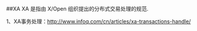 ##XA
XA 是指由 X/Open 组织提出的分布式交易处理的规范.

1、XA事务处理：http://www.infoq.com/cn/articles/xa-transactions-handle/

